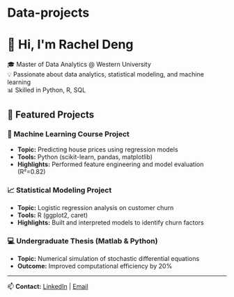 # Data-projects

# 👋 Hi, I'm Rachel Deng  
🎓 Master of Data Analytics @ Western University  
💡 Passionate about data analytics, statistical modeling, and machine learning  
📊 Skilled in Python, R, SQL 

## 📁 Featured Projects

### 🧠 Machine Learning Course Project
- **Topic:** Predicting house prices using regression models  
- **Tools:** Python (scikit-learn, pandas, matplotlib)  
- **Highlights:** Performed feature engineering and model evaluation (R²=0.82)  

### 📈 Statistical Modeling Project
- **Topic:** Logistic regression analysis on customer churn  
- **Tools:** R (ggplot2, caret)  
- **Highlights:** Built and interpreted models to identify churn factors  

### 💻 Undergraduate Thesis (Matlab & Python)
- **Topic:** Numerical simulation of stochastic differential equations  
- **Outcome:** Improved computational efficiency by 20%  

---

📫 **Contact:** [LinkedIn](https://www.linkedin.com/in/rui-deng-120318380) | [Email](rdeng56@uwo.ca)
